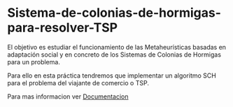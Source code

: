 # Sistema-de-colonias-de-hormigas-para-resolver-TSP

El objetivo es estudiar el funcionamiento de las Metaheurísticas
basadas en adaptación social y en concreto de los Sistemas de Colonias de
Hormigas para un problema.

Para ello en esta práctica tendremos que implementar un algoritmo SCH para el problema del viajante de comercio o TSP.

Para mas informacion ver [Documentacion](/Documentacion.pdf)
